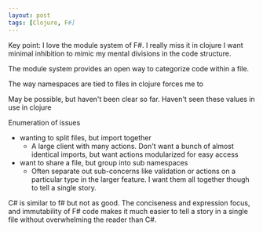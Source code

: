 ```yaml
---
layout: post
tags: [Clojure, F#]
---
```


Key point: I love the module system of F#. I really miss it in clojure
I want minimal inhibition to mimic my mental divisions in the code structure.

The module system provides an open way to categorize code within a file.

The way namespaces are tied to files in clojure forces me to 


May be possible, but haven't been clear so far. Haven't seen these values in use in clojure

Enumeration of issues
- wanting to split files, but import together
  - A large client with many actions. Don't want a bunch of almost identical imports, but want actions modularized for easy access
- want to share a file, but group into sub namespaces
  - Often separate out sub-concerns like validation or actions on a particular type in the larger feature. I want them all together though to tell a single story.



C# is similar to f# but not as good. The conciseness and expression focus, and immutability of F# code makes it much easier to tell a story in a single file without overwhelming the reader than C#.